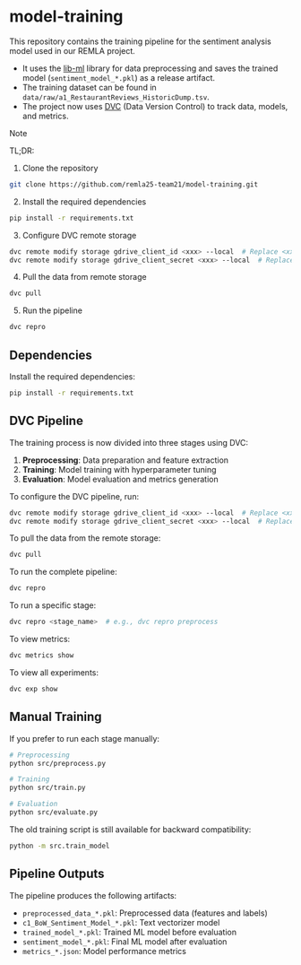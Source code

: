 # model-training

This repository contains the training pipeline for the sentiment analysis model used in our REMLA project. 

- It uses the [lib-ml](https://github.com/remla25-team21/lib-ml) library for data preprocessing and saves the trained model (`sentiment_model_*.pkl`) as a release artifact. 
- The training dataset can be found in `data/raw/a1_RestaurantReviews_HistoricDump.tsv`.
- The project now uses [DVC](https://dvc.org/) (Data Version Control) to track data, models, and metrics.

> [!NOTE]
> TL;DR: 
> 1. Clone the repository
> ```bash
> git clone https://github.com/remla25-team21/model-training.git
> ```
> 2. Install the required dependencies
> ```bash
> pip install -r requirements.txt
> ```
> 3. Configure DVC remote storage
> ```bash
> dvc remote modify storage gdrive_client_id <xxx> --local  # Replace <xxx> with your Google Drive client ID
> dvc remote modify storage gdrive_client_secret <xxx> --local  # Replace <xxx> with your Google Drive client secret
> ```
> 4. Pull the data from remote storage
> ```bash
> dvc pull
> ```
> 5. Run the pipeline
> ```bash
> dvc repro
> ```


## Dependencies

Install the required dependencies:

```bash
pip install -r requirements.txt
```

## DVC Pipeline

The training process is now divided into three stages using DVC:

1. **Preprocessing**: Data preparation and feature extraction
2. **Training**: Model training with hyperparameter tuning
3. **Evaluation**: Model evaluation and metrics generation

To configure the DVC pipeline, run:

```bash
dvc remote modify storage gdrive_client_id <xxx> --local  # Replace <xxx> with your Google Drive client ID
dvc remote modify storage gdrive_client_secret <xxx> --local  # Replace <xxx> with your Google Drive client secret
```

To pull the data from the remote storage:

```bash
dvc pull
```

To run the complete pipeline:

```bash
dvc repro
```

To run a specific stage:

```bash
dvc repro <stage_name>  # e.g., dvc repro preprocess
```

To view metrics:

```bash
dvc metrics show
```

To view all experiments:

```bash
dvc exp show
```

## Manual Training

If you prefer to run each stage manually:

```bash
# Preprocessing
python src/preprocess.py

# Training
python src/train.py

# Evaluation
python src/evaluate.py
```

The old training script is still available for backward compatibility:

```bash
python -m src.train_model 
```

## Pipeline Outputs

The pipeline produces the following artifacts:

- `preprocessed_data_*.pkl`: Preprocessed data (features and labels)
- `c1_BoW_Sentiment_Model_*.pkl`: Text vectorizer model
- `trained_model_*.pkl`: Trained ML model before evaluation
- `sentiment_model_*.pkl`: Final ML model after evaluation
- `metrics_*.json`: Model performance metrics
